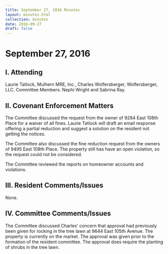 ```yaml
---
title: September 27, 2016 Minutes
layout: minutes.html
collection: minutes
date: 2016-09-27
draft: false
---
```

# September 27, 2016

## I. Attending
Laurie Tatlock, Mulhern MRE, Inc., Charles Wolfersberger, Wolfersberger, LLC.  Committee Members: Nephi Wright and Sabrina Ray.

## II. Covenant Enforcement Matters
The Committee discussed the request from the owner of 9284 East 108th Place for a waiver of all fines.  Laurie Tatlock will draft an email response offering a partial reduction and suggest a solution on the resident not getting the notices.  

The Committee also discussed the fine reduction request from the owners of 9495 East 108th Place.  The property still has have an open violation, so the request could not be considered.

The Committee reviewed the reports on homeowner accounts and violations.   

## III. Resident Comments/Issues
None.

## IV. Committee Comments/Issues
The Committee discussed Charles’ concern that approval had previously been given for rocking in the tree lawn at 9644 East 105th Avenue.  The property is currently on the market.  The approval was given prior to the formation of the resident committee.  The approval does require the planting of shrubs in the tree lawn.
